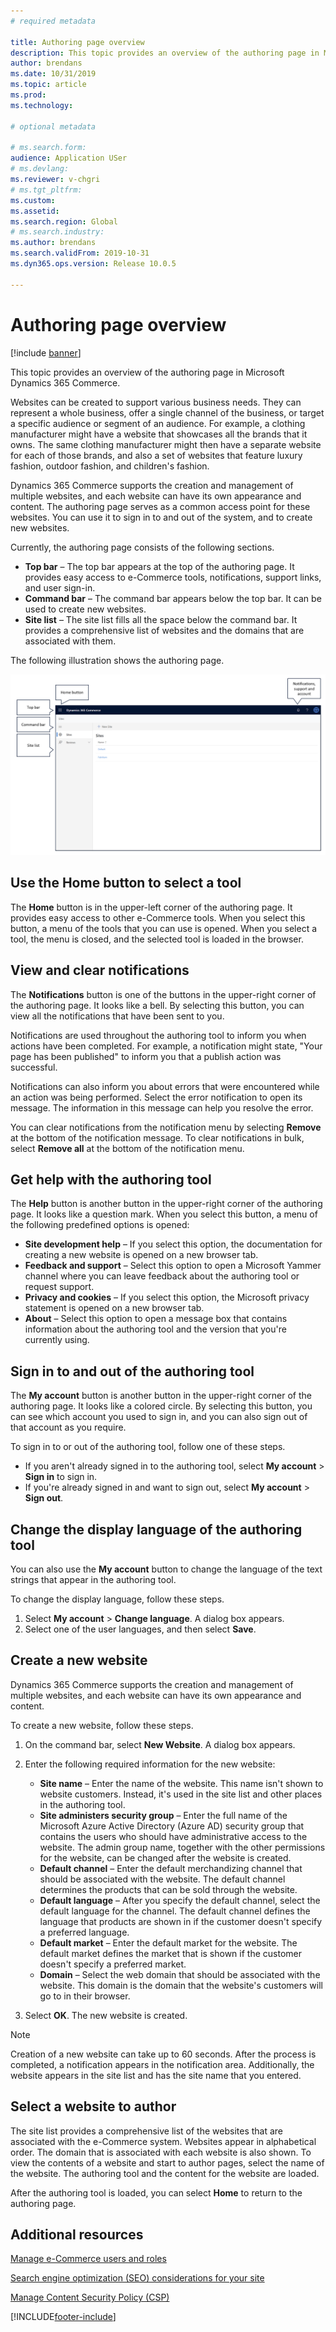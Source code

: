 ```yaml
---
# required metadata

title: Authoring page overview
description: This topic provides an overview of the authoring page in Microsoft Dynamics 365 Commerce.
author: brendans
ms.date: 10/31/2019
ms.topic: article
ms.prod: 
ms.technology: 

# optional metadata

# ms.search.form: 
audience: Application USer
# ms.devlang: 
ms.reviewer: v-chgri
# ms.tgt_pltfrm: 
ms.custom: 
ms.assetid: 
ms.search.region: Global
# ms.search.industry: 
ms.author: brendans
ms.search.validFrom: 2019-10-31
ms.dyn365.ops.version: Release 10.0.5

---
```

# Authoring page overview

  
 [!include [banner](includes/banner.md)]

This topic provides an overview of the authoring page in Microsoft Dynamics 365 Commerce.

Websites can be created to support various business needs. They can represent a whole business, offer a single channel of the business, or target a specific audience or segment of an audience. For example, a clothing manufacturer might have a website that showcases all the brands that it owns. The same clothing manufacturer might then have a separate website for each of those brands, and also a set of websites that feature luxury fashion, outdoor fashion, and children's fashion.

Dynamics 365 Commerce supports the creation and management of multiple websites, and each website can have its own appearance and content. The authoring page serves as a common access point for these websites. You can use it to sign in to and out of the system, and to create new websites.

Currently, the authoring page consists of the following sections.

- **Top bar** – The top bar appears at the top of the authoring page. It provides easy access to e-Commerce tools, notifications, support links, and user sign-in.
- **Command bar** – The command bar appears below the top bar. It can be used to create new websites.
- **Site list** – The site list fills all the space below the command bar. It provides a comprehensive list of websites and the domains that are associated with them.

The following illustration shows the authoring page.

![Dynamics 365 Commerce authoring page](../commerce/media/authoring_tools_01.png)

## Use the Home button to select a tool

The **Home** button is in the upper-left corner of the authoring page. It provides easy access to other e-Commerce tools. When you select this button, a menu of the tools that you can use is opened. When you select a tool, the menu is closed, and the selected tool is loaded in the browser.

## View and clear notifications

The **Notifications** button is one of the buttons in the upper-right corner of the authoring page. It looks like a bell. By selecting this button, you can view all the notifications that have been sent to you.

Notifications are used throughout the authoring tool to inform you when actions have been completed. For example, a notification might state, "Your page has been published" to inform you that a publish action was successful.

Notifications can also inform you about errors that were encountered while an action was being performed. Select the error notification to open its message. The information in this message can help you resolve the error.

You can clear notifications from the notification menu by selecting **Remove** at the bottom of the notification message. To clear notifications in bulk, select **Remove all** at the bottom of the notification menu.

## Get help with the authoring tool

The **Help** button is another button in the upper-right corner of the authoring page. It looks like a question mark. When you select this button, a menu of the following predefined options is opened:

- **Site development help** – If you select this option, the documentation for creating a new website is opened on a new browser tab.
- **Feedback and support** – Select this option to open a Microsoft Yammer channel where you can leave feedback about the authoring tool or request support.
- **Privacy and cookies** – If you select this option, the Microsoft privacy statement is opened on a new browser tab.
- **About** – Select this option to open a message box that contains information about the authoring tool and the version that you're currently using.

## Sign in to and out of the authoring tool

The **My account** button is another button in the upper-right corner of the authoring page. It looks like a colored circle. By selecting this button, you can see which account you used to sign in, and you can also sign out of that account as you require.

To sign in to or out of the authoring tool, follow one of these steps.

- If you aren't already signed in to the authoring tool, select **My account** \> **Sign in** to sign in.
- If you're already signed in and want to sign out, select **My account** \> **Sign out**.

## Change the display language of the authoring tool

You can also use the **My account** button to change the language of the text strings that appear in the authoring tool.

To change the display language, follow these steps.

1. Select **My account** \> **Change language**. A dialog box appears.
1. Select one of the user languages, and then select **Save**.

## Create a new website

Dynamics 365 Commerce supports the creation and management of multiple websites, and each website can have its own appearance and content.

To create a new website, follow these steps.

1. On the command bar, select **New Website**. A dialog box appears.
2. Enter the following required information for the new website:

    - **Site name** – Enter the name of the website. This name isn't shown to website customers. Instead, it's used in the site list and other places in the authoring tool.
    - **Site administers security group** – Enter the full name of the Microsoft Azure Active Directory (Azure AD) security group that contains the users who should have administrative access to the website. The admin group name, together with the other permissions for the website, can be changed after the website is created.
    - **Default channel** – Enter the default merchandizing channel that should be associated with the website. The default channel determines the products that can be sold through the website.
    - **Default language** – After you specify the default channel, select the default language for the channel. The default channel defines the language that products are shown in if the customer doesn't specify a preferred language.
    - **Default market** – Enter the default market for the website. The default market defines the market that is shown if the customer doesn't specify a preferred market.
    - **Domain** – Select the web domain that should be associated with the website. This domain is the domain that the website's customers will go to in their browser.

1. Select **OK**. The new website is created.

> [!NOTE]
> Creation of a new website can take up to 60 seconds. After the process is completed, a notification appears in the notification area. Additionally, the website appears in the site list and has the site name that you entered.

## Select a website to author

The site list provides a comprehensive list of the websites that are associated with the e-Commerce system. Websites appear in alphabetical order. The domain that is associated with each website is also shown. To view the contents of a website and start to author pages, select the name of the website. The authoring tool and the content for the website are loaded.

After the authoring tool is loaded, you can select **Home** to return to the authoring page.

## Additional resources

[Manage e-Commerce users and roles](manage-ecommerce-users-roles.md)

[Search engine optimization (SEO) considerations for your site](search-engine-optimization-considerations.md)

[Manage Content Security Policy (CSP)](manage-csp.md)


[!INCLUDE[footer-include](../includes/footer-banner.md)]
